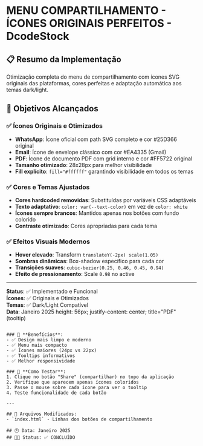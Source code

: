 # MENU COMPARTILHAMENTO - ÍCONES ORIGINAIS PERFEITOS - DcodeStock

## 📋 Resumo da Implementação
Otimização completa do menu de compartilhamento com ícones SVG originais das plataformas, cores perfeitas e adaptação automática aos temas dark/light.

## 🎯 Objetivos Alcançados

### ✅ Ícones Originais e Otimizados
- **WhatsApp**: Ícone oficial com path SVG completo e cor #25D366 original
- **Email**: Ícone de envelope clássico com cor #EA4335 (Gmail)
- **PDF**: Ícone de documento PDF com grid interno e cor #FF5722 original
- **Tamanho otimizado**: 28x28px para melhor visibilidade
- **Fill explícito**: `fill="#ffffff"` garantindo visibilidade em todos os temas

### ✅ Cores e Temas Ajustados
- **Cores hardcoded removidas**: Substituídas por variáveis CSS adaptáveis
- **Texto adaptativo**: `color: var(--text-color)` em vez de `color: white`
- **Ícones sempre brancos**: Mantidos apenas nos botões com fundo colorido
- **Contraste otimizado**: Cores apropriadas para cada tema

### ✅ Efeitos Visuais Modernos
- **Hover elevado**: Transform `translateY(-2px) scale(1.05)`
- **Sombras dinâmicas**: Box-shadow específico para cada cor
- **Transições suaves**: `cubic-bezier(0.25, 0.46, 0.45, 0.94)`
- **Efeito de pressionamento**: Scale `0.98` no active

---
**Status**: ✅ Implementado e Funcional  
**Ícones**: ✅ Originais e Otimizados  
**Temas**: ✅ Dark/Light Compatível  
**Data**: Janeiro 2025
height: 56px;
justify-content: center;
title="PDF" (tooltip)
```

### 🎯 **Benefícios**:
- ✅ Design mais limpo e moderno
- ✅ Menu mais compacto
- ✅ Ícones maiores (24px vs 22px)
- ✅ Tooltips informativos
- ✅ Melhor responsividade

### 🧪 **Como Testar**:
1. Clique no botão "Share" (compartilhar) no topo da aplicação
2. Verifique que aparecem apenas ícones coloridos
3. Passe o mouse sobre cada ícone para ver o tooltip
4. Teste funcionalidade de cada botão

---

## 📂 Arquivos Modificados:
- `index.html` - Linhas dos botões de compartilhamento

## 🕐 Data: Janeiro 2025
## 👨‍💻 Status: ✅ CONCLUÍDO
